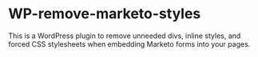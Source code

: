 # WP-remove-marketo-styles
This is a WordPress plugin to remove unneeded divs, inline styles, and forced CSS stylesheets when embedding Marketo forms into your pages.
